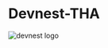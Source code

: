 # Devnest-THA
![devnest logo](https://user-images.githubusercontent.com/71243209/125729201-e72e94ab-9630-48c6-9246-891b58b8d0b2.png)
